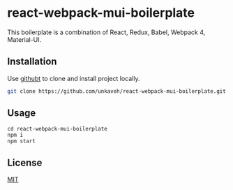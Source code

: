 # react-webpack-mui-boilerplate

This boilerplate is a combination of React, Redux, Babel, Webpack 4, Material-UI. 

## Installation

Use [githubt](https://github.com/unkaveh/react-webpack-mui-boilerplate.git) to clone and install project locally.

```bash
git clone https://github.com/unkaveh/react-webpack-mui-boilerplate.git
```

## Usage

```babel
cd react-webpack-mui-boilerplate
npm i
npm start
```

## License
[MIT](https://choosealicense.com/licenses/mit/)